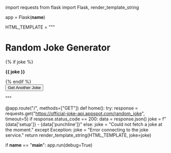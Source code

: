 import requests
from flask import Flask, render_template_string

app = Flask(__name__)

HTML_TEMPLATE = """
<!DOCTYPE html>
<html lang="en">
<head>
    <meta charset="UTF-8">
    <title>Random Joke App</title>
</head>
<body>
    <h1>Random Joke Generator</h1>
    {% if joke %}
        <p><strong>{{ joke }}</strong></p>
    {% endif %}
    <form method="get">
        <button type="submit">Get Another Joke</button>
    </form>
</body>
</html>
"""

@app.route("/", methods=["GET"])
def home():
    try:
        response = requests.get("https://official-joke-api.appspot.com/random_joke", timeout=5)
        if response.status_code == 200:
            data = response.json()
            joke = f"{data['setup']} - {data['punchline']}"
        else:
            joke = "Could not fetch a joke at the moment."
    except Exception:
        joke = "Error connecting to the joke service."
    return render_template_string(HTML_TEMPLATE, joke=joke)

if __name__ == "__main__":
    app.run(debug=True)
